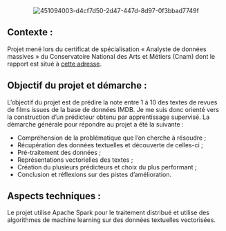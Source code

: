 <p align="center">
  <img src="https://github.com/user-attachments/assets/22c12820-2a62-4560-8129-ef1373a53519" alt="451094003-d4cf7d50-2d47-447d-8d97-0f3bbad7749f">
</p>


## Contexte :

Projet mené lors du certificat de spécialisation « Analyste de données massives » du Conservatoire National des Arts et Métiers (Cnam) dont le rapport est situé à [cette adresse](Rapport_projet_Analyse_de_sentiments_2024.pdf). 

## Objectif du projet et démarche :

L’objectif du projet est de prédire la note entre 1 à 10 des textes de revues de films issues de la base de données IMDB.
Je me suis donc orienté vers la construction d’un prédicteur obtenu par apprentissage supervisé. La démarche générale pour répondre au projet a été la suivante :
* Compréhension de la problématique que l’on cherche à résoudre ;
* Récupération des données textuelles et découverte de celles-ci ;
* Pré-traitement des données ;
* Représentations vectorielles des textes ;
* Création du plusieurs prédicteurs et choix du plus performant ;
* Conclusion et réflexions sur des pistes d’amélioration.

## Aspects techniques : 

Le projet utilise Apache Spark pour le traitement distribué et utilise des algorithmes de machine learning sur des données textuelles vectorisées.
